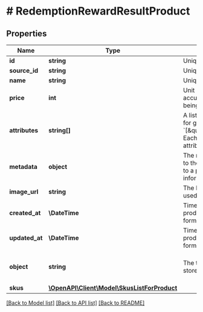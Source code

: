 # # RedemptionRewardResultProduct

## Properties

Name | Type | Description | Notes
------------ | ------------- | ------------- | -------------
**id** | **string** | Unique product ID assigned by Voucherify. | [optional]
**source_id** | **string** | Unique product source ID. | [optional]
**name** | **string** | Unique user-defined product name. | [optional]
**price** | **int** | Unit price. It is represented by a value multiplied by 100 to accurately reflect 2 decimal places, such as &#x60;$100.00&#x60; being expressed as &#x60;10000&#x60;. | [optional]
**attributes** | **string[]** | A list of product attributes whose values you can customize for given SKUs: &#x60;[\&quot;color\&quot;,\&quot;size\&quot;,\&quot;ranking\&quot;]&#x60;. Each child SKU can have a unique value for a given attribute. | [optional]
**metadata** | **object** | The metadata object stores all custom attributes assigned to the product. A set of key/value pairs that you can attach to a product object. It can be useful for storing additional information about the product in a structured format. | [optional]
**image_url** | **string** | The HTTPS URL pointing to the .png or .jpg file that will be used to render the product image. | [optional]
**created_at** | **\DateTime** | Timestamp representing the date and time when the product was created. The value is shown in the ISO 8601 format. | [optional]
**updated_at** | **\DateTime** | Timestamp representing the date and time when the product was updated. The value is shown in the ISO 8601 format. | [optional]
**object** | **string** | The type of the object represented by JSON. This object stores information about the product. | [optional] [default to 'product']
**skus** | [**\OpenAPI\Client\Model\SkusListForProduct**](SkusListForProduct.md) |  | [optional]

[[Back to Model list]](../../README.md#models) [[Back to API list]](../../README.md#endpoints) [[Back to README]](../../README.md)
